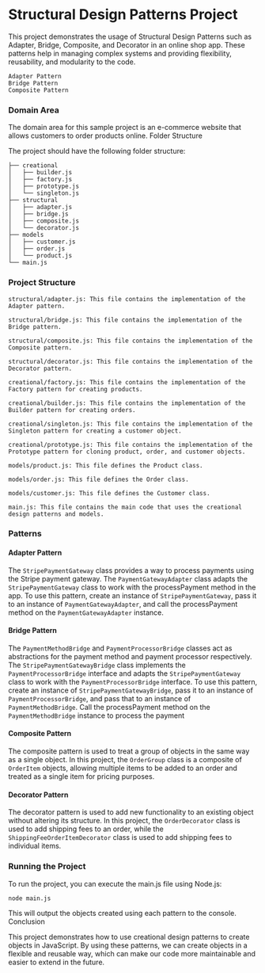 # Structural Design Patterns Project

This project demonstrates the usage of Structural Design Patterns such as Adapter, Bridge, Composite, and Decorator in an online shop app. These patterns help in managing complex systems and providing flexibility, reusability, and modularity to the code.

    Adapter Pattern
    Bridge Pattern
    Composite Pattern

### Domain Area

The domain area for this sample project is an e-commerce website that allows customers to order products online.
Folder Structure

The project should have the following folder structure:

    ├── creational
    │   ├── builder.js
    │   ├── factory.js
    │   ├── prototype.js
    │   └── singleton.js
    ├── structural
    │   ├── adapter.js
    │   ├── bridge.js
    │   ├── composite.js
    │   └── decorator.js
    ├── models
    │   ├── customer.js
    │   ├── order.js
    │   └── product.js
    └── main.js

### Project Structure

    structural/adapter.js: This file contains the implementation of the Adapter pattern.

    structural/bridge.js: This file contains the implementation of the Bridge pattern.

    structural/composite.js: This file contains the implementation of the Composite pattern.

    structural/decorator.js: This file contains the implementation of the Decorator pattern.

    creational/factory.js: This file contains the implementation of the Factory pattern for creating products.

    creational/builder.js: This file contains the implementation of the Builder pattern for creating orders.

    creational/singleton.js: This file contains the implementation of the Singleton pattern for creating a customer object.

    creational/prototype.js: This file contains the implementation of the Prototype pattern for cloning product, order, and customer objects.

    models/product.js: This file defines the Product class.

    models/order.js: This file defines the Order class.

    models/customer.js: This file defines the Customer class.

    main.js: This file contains the main code that uses the creational design patterns and models.

### Patterns

#### Adapter Pattern

The `StripePaymentGateway` class provides a way to process payments using the Stripe payment gateway. The `PaymentGatewayAdapter` class adapts the `StripePaymentGateway` class to work with the processPayment method in the app. To use this pattern, create an instance of `StripePaymentGateway`, pass it to an instance of `PaymentGatewayAdapter`, and call the processPayment method on the `PaymentGatewayAdapter` instance.

#### Bridge Pattern

The `PaymentMethodBridge` and `PaymentProcessorBridge` classes act as abstractions for the payment method and payment processor respectively. The `StripePaymentGatewayBridge` class implements the `PaymentProcessorBridge` interface and adapts the `StripePaymentGateway` class to work with the `PaymentProcessorBridge` interface. To use this pattern, create an instance of `StripePaymentGatewayBridge`, pass it to an instance of `PaymentProcessorBridge`, and pass that to an instance of `PaymentMethodBridge`. Call the processPayment method on the `PaymentMethodBridge` instance to process the payment

#### Composite Pattern

The composite pattern is used to treat a group of objects in the same way as a single object. In this project, the `OrderGroup` class is a composite of `OrderItem` objects, allowing multiple items to be added to an order and treated as a single item for pricing purposes.

#### Decorator Pattern

The decorator pattern is used to add new functionality to an existing object without altering its structure. In this project, the `OrderDecorator` class is used to add shipping fees to an order, while the `ShippingFeeOrderItemDecorator` class is used to add shipping fees to individual items.

### Running the Project

To run the project, you can execute the main.js file using Node.js:

`node main.js`

This will output the objects created using each pattern to the console.
Conclusion

This project demonstrates how to use creational design patterns to create objects in JavaScript. By using these patterns, we can create objects in a flexible and reusable way, which can make our code more maintainable and easier to extend in the future.
